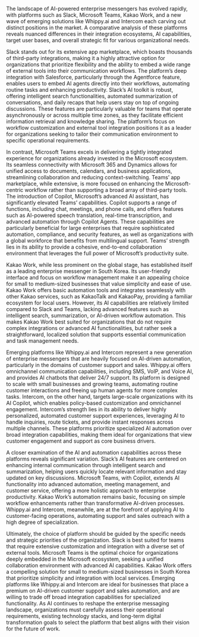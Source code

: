 The landscape of AI-powered enterprise messengers has evolved rapidly, with platforms such as Slack, Microsoft Teams, Kakao Work, and a new wave of emerging solutions like Whippy.ai and Intercom each carving out distinct positions in the market. A comparative analysis of these platforms reveals nuanced differences in their integration ecosystems, AI capabilities, target user bases, and overall strategic fit for various organizational needs.

Slack stands out for its extensive app marketplace, which boasts thousands of third-party integrations, making it a highly attractive option for organizations that prioritize flexibility and the ability to embed a wide range of external tools into their communication workflows. The platform’s deep integration with Salesforce, particularly through the Agentforce feature, enables users to embed AI agents directly into their workflows, automating routine tasks and enhancing productivity. Slack’s AI toolkit is robust, offering intelligent search functionalities, automated summarization of conversations, and daily recaps that help users stay on top of ongoing discussions. These features are particularly valuable for teams that operate asynchronously or across multiple time zones, as they facilitate efficient information retrieval and knowledge sharing. The platform’s focus on workflow customization and external tool integration positions it as a leader for organizations seeking to tailor their communication environment to specific operational requirements.

In contrast, Microsoft Teams excels in delivering a tightly integrated experience for organizations already invested in the Microsoft ecosystem. Its seamless connectivity with Microsoft 365 and Dynamics allows for unified access to documents, calendars, and business applications, streamlining collaboration and reducing context-switching. Teams’ app marketplace, while extensive, is more focused on enhancing the Microsoft-centric workflow rather than supporting a broad array of third-party tools. The introduction of Copilot, Microsoft’s advanced AI assistant, has significantly elevated Teams’ capabilities. Copilot supports a range of functions, including chat, meetings, and phone calls, and offers features such as AI-powered speech translation, real-time transcription, and advanced automation through Copilot Agents. These capabilities are particularly beneficial for large enterprises that require sophisticated automation, compliance, and security features, as well as organizations with a global workforce that benefits from multilingual support. Teams’ strength lies in its ability to provide a cohesive, end-to-end collaboration environment that leverages the full power of Microsoft’s productivity suite.

Kakao Work, while less prominent on the global stage, has established itself as a leading enterprise messenger in South Korea. Its user-friendly interface and focus on workflow management make it an appealing choice for small to medium-sized businesses that value simplicity and ease of use. Kakao Work offers basic automation tools and integrates seamlessly with other Kakao services, such as KakaoTalk and KakaoPay, providing a familiar ecosystem for local users. However, its AI capabilities are relatively limited compared to Slack and Teams, lacking advanced features such as intelligent search, summarization, or AI-driven workflow automation. This makes Kakao Work best suited for organizations that do not require complex integrations or advanced AI functionalities, but rather seek a straightforward, localized solution that supports essential communication and task management needs.

Emerging platforms like Whippy.ai and Intercom represent a new generation of enterprise messengers that are heavily focused on AI-driven automation, particularly in the domains of customer support and sales. Whippy.ai offers omnichannel communication capabilities, including SMS, VoIP, and Voice AI, and provides AI chatbots that deliver 24/7 support. Its platform is designed to scale with small businesses and growing teams, automating routine customer interactions and freeing up human agents for more complex tasks. Intercom, on the other hand, targets large-scale organizations with its AI Copilot, which enables policy-based customization and omnichannel engagement. Intercom’s strength lies in its ability to deliver highly personalized, automated customer support experiences, leveraging AI to handle inquiries, route tickets, and provide instant responses across multiple channels. These platforms prioritize specialized AI automation over broad integration capabilities, making them ideal for organizations that view customer engagement and support as core business drivers.

A closer examination of the AI and automation capabilities across these platforms reveals significant variation. Slack’s AI features are centered on enhancing internal communication through intelligent search and summarization, helping users quickly locate relevant information and stay updated on key discussions. Microsoft Teams, with Copilot, extends AI functionality into advanced automation, meeting management, and customer service, offering a more holistic approach to enterprise productivity. Kakao Work’s automation remains basic, focusing on simple workflow enhancements rather than transformative AI-driven processes. Whippy.ai and Intercom, meanwhile, are at the forefront of applying AI to customer-facing operations, automating support and sales outreach with a high degree of specialization.

Ultimately, the choice of platform should be guided by the specific needs and strategic priorities of the organization. Slack is best suited for teams that require extensive customization and integration with a diverse set of external tools. Microsoft Teams is the optimal choice for organizations deeply embedded in the Microsoft ecosystem, seeking a unified collaboration environment with advanced AI capabilities. Kakao Work offers a compelling solution for small to medium-sized businesses in South Korea that prioritize simplicity and integration with local services. Emerging platforms like Whippy.ai and Intercom are ideal for businesses that place a premium on AI-driven customer support and sales automation, and are willing to trade off broad integration capabilities for specialized functionality. As AI continues to reshape the enterprise messaging landscape, organizations must carefully assess their operational requirements, existing technology stacks, and long-term digital transformation goals to select the platform that best aligns with their vision for the future of work.